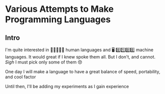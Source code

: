 # Various Attempts to Make Programming Languages

## Intro
I'm quite interested in 🧔🏾‍♂️🤝🏾 human languages and 🖥️ 0️⃣1️⃣0️⃣0️⃣ machine languages.
It would great if I knew spoke them all.
But I don't, and cannot. *Sigh* I must pick only some of them 😞

One day I will make a language to have a great balance of speed, portability, and cool factor

Until then, I'll be adding my experiments as I gain experience
